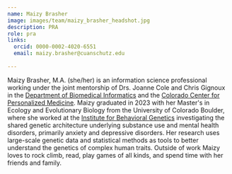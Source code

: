 ```yaml
---
name: Maizy Brasher
image: images/team/maizy_brasher_headshot.jpg
description: PRA
role: pra
links:
  orcid: 0000-0002-4020-6551
  email: maizy.brasher@cuanschutz.edu
  
---
```


Maizy Brasher, M.A. (she/her) is an information science professional working under the joint mentorship of Drs. Joanne Cole and Chris Gignoux in the [Department of Biomedical Informatics](https://medschool.cuanschutz.edu/dbmi) and the [Colorado Center for Personalized Medicine](https://medschool.cuanschutz.edu/ccpm). Maizy graduated in 2023 with her Master's in Ecology and Evolutionary Biology from the University of Colorado Boulder, where she worked at the [Institute for Behavioral Genetics](https://www.colorado.edu/ibg/) investigating the shared genetic architecture underlying substance use and mental health disorders, primarily anxiety and depressive disorders. Her research uses large-scale genetic data and statistical methods as tools to better understand the genetics of complex human traits. Outside of work Maizy loves to rock climb, read, play games of all kinds, and spend time with her friends and family.
